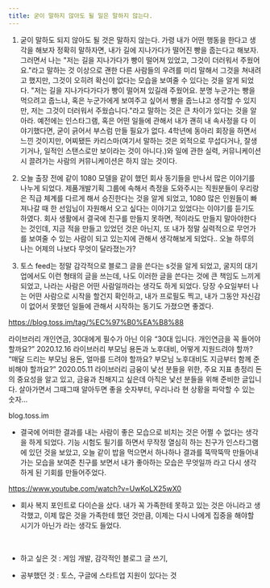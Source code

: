 ```yaml
---
title: 굳이 말하지 않아도 될 일은 말하지 않는다.
---
```


1. 굳이 말하도 되지 않아도 될 것은 말하지 않는다. 가령 내가 어떤 행동을 한다고 생각을 해보자 정확히 말하자면, 내가 길에 지나가다가 떨어진 빵을 줍는다고 해보자. 그러면서 나는 "저는 길을 지나가다가 빵이 떨어져 있었고, 그것이 더러워서 주웠어요."라고 말하는 것 이상으로 괜한 다른 사람들의 우려를 미리 말해서 그것을 쳐내려고 했지만, 그것이 오히려 확신이 없다는 모습을 보여줄 수 있다는 것을 알게 되었다. "저는 길을 지나가다가다가 빵이 떨어져 있길래 주웠어요. 분명 누군가는 빵을 먹으려고 줍느냐, 혹은 누군가에게 보여주고 싶어서 빵을 줍느냐고 생각할 수 있지만, 저는 그것이 더러워서 주웠습니다."라고 말하는 것은 큰 차이가 있다는 것을 알아라. 예전에는 인스타그램, 혹은 어떤 일들에 관해서 내가 괜히 내 속사정을 다 이야기했다면, 굳이 긁어서 부스럼 만들 필요가 없다. 4학년에 동아리 회장을 하면서 느낀 것이지만, 어찌됐든 카리스마(여기서 말하는 것은 외적으로 무섭다거나, 잘생기거나, 일적인 스탠스로만 보이라는 것이 아니다.)와 일에 관한 실력, 커뮤니케이션 시 끌려가는 사람의 커뮤니케이션은 하지 않는 것이다.

2. 오늘 출장 전에 같이 1080 모델을 같이 했던 회사 동기들을 만나서 많은 이야기를 나누게 되었다. 제품개발기획 그룹에 속해서 측정을 도와주시는 직원분들이 우리랑은 직급 체계를 다르게 해서 승진한다는 것을 알게 되었고, 1080 많은 인원들이 빠져나갈 때 한 선임님이 자원해서 오고 싶다는 이야기고 있었다는 이야기를 듣기도 하였다. 회사 생활에서 결국에 친구를 만들지 못하면, 적이라도 만들지 말아야한다는 것인데, 지금 적을 만들고 있었던 것은 아닌지, 또 내가 정말 실력적으로 무언가를 보여줄 수 있는 사람이 되고 있는지에 관해서 생각해보게 되었다.. 오늘 하루의 나는 어제의 나보다 무엇이 달라졌는가?

3. 토스 feed는 정말 감각적으로 블로그 글을 쓴다는 s것을 알게 되었고, 굴지의 대기업에서도 이런 형태의 글을 쓰는데, 나도 이러한 글을 쓴다는 것에 큰 책임도 느끼게 되었고, 나라는 사람은 어떤 사람일까라는 생각도 하게 되었다. 당장 수요일부터 나는 어떤 사람으로 시작을 할건지 확인하고, 내가 프로필도 찍고, 내가 그동안 자신감이 없어서 못했던 일들에 관해서 시작하는 동기도 가졌으면 좋겠다.

https://blog.toss.im/tag/%EC%97%B0%EA%B8%88

라이브러리 개인연금, 30대에게 필수가 아닌 이유 “30대 입니다. 개인연금을 꼭 들어야 할까요?” 2020.12.16 라이브러리 부모님 용돈과 노후대비, 어떻게 지원드려야 할까? “매달 드리는 부모님 용돈, 얼마를 드려야 할까요? 부모님 노후대비도 지금부터 함께 준비해야 할까요?” 2020.05.11 라이브러리 금융이 낯선 분들을 위한, 주요 지표 총정리 돈의 중요성을 알고 있고, 금융과 친해지고 싶은데 아직은 낯선 분들을 위해 준비한 글입니다. 살아가면서 그때그때 알아두면 좋을 숫자부터, 우리나라 현 상황을 파악할 수 있는 숫자...

blog.toss.im


- 결국에 어떠한 결과를 내는 사람이 좋은 모습으로 비치는 것은 어쩔 수 없다는 생각을 하게 되었다. 기능 시험도 필기를 하면서 무작정 열심히 하는 친구가 인스타그램에 있던 것을 보았고, 오늘 같이 밥을 먹으면서 하나하나 결과를 뚝딱뚝딱 만들어내가는 모습을 보여준 친구를 보면서 내가 좋아하는 모습은 무엇일까 라고 다시 생각하게 된 기회를 만들어주었다. 

https://www.youtube.com/watch?v=UwKoLX25wX0


- 회사 복지 포인트로 다이슨을 샀다. 내가 꼭 가족한테 못하고 있는 것은 아니라고 생각했고, 이제 많은 것을 가족한테 했던 것만큼, 이제는 다시 나에게 집중을 해야할 시기가 아닌가 라는 생각도 들었다. 

​

- 하고 싶은 것 : 게임 개발, 감각적인 블로그 글 쓰기, 

- 공부했던 것 : 토스, 구글에 스타트업 지원이 있다는 것